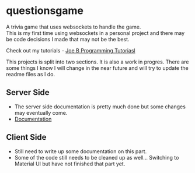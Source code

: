 # questionsgame
A trivia game that uses websockets to handle the game.  
This is my first time using websockets in a personal project and there may be code decisions I made that may not be the best.

Check out my tutorials - [Joe B Programming Tutoriasl](https://www.youtube.com/channel/UCE9Nw2BQlSEM9Cz5ybO1CiQ?view_as=subscriber)

This projects is split into two sections. It is also a work in progres.
There are some things I know I will change in the near future and will try to update the readme files as I do.
## Server Side
 * The server side documentation is pretty much done but some changes may eventually come.
 * [Documentation](https://github.com/joedbenjamin/questionsgame/blob/master/questionsgameserver/readme.md)

## Client Side
 * Still need to write up some documentation on this part.
 * Some of the code still needs to be cleaned up as well... Switching to Material UI but have not finished that part yet.
